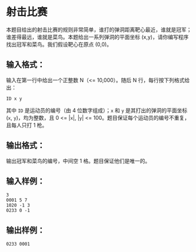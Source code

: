 # 射击比赛
本题目给出的射击比赛的规则非常简单，谁打的弹洞距离靶心最近，谁就是冠军；谁差得最远，谁就是菜鸟。本题给出一系列弹洞的平面坐标 (x,y)，请你编写程序找出冠军和菜鸟。我们假设靶心在原点 (0,0)。

## 输入格式：
输入在第一行中给出一个正整数 N（<= 10,000）。随后 N 行，每行按下列格式给出：

    ID x y
其中 `ID` 是运动员的编号（由 4 位数字组成）；`x` 和 `y` 是其打出的弹洞的平面坐标 (`x`, `y`)，均为整数，且 0 <= |`x`|, |`y`| <= 100。题目保证每个运动员的编号不重复，且每人只打 1 枪。

## 输出格式：
输出冠军和菜鸟的编号，中间空 1 格。题目保证他们是唯一的。

## 输入样例：
    3
    0001 5 7
    1020 -1 3
    0233 0 -1
## 输出样例：
    0233 0001